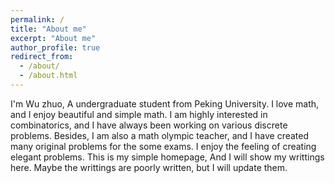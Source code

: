 ```yaml
---
permalink: /
title: "About me"
excerpt: "About me"
author_profile: true
redirect_from: 
  - /about/
  - /about.html
---
```


I'm Wu zhuo, A undergraduate student from Peking University. I love math, and I enjoy beautiful and simple math. I am highly interested in combinatorics, and I have always been working on various discrete problems. Besides, I am also a math olympic teacher, and I have created many original problems for the some exams. I enjoy the feeling of creating elegant problems. This is my simple homepage, And I will show my writtings here. Maybe the writtings are poorly written, but I will update them.
